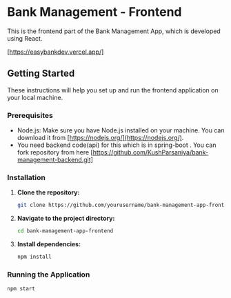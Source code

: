 # Bank Management  - Frontend

This is the frontend part of the Bank Management App, which is developed using React.

[https://easybankdev.vercel.app/]

## Getting Started

These instructions will help you set up and run the frontend application on your local machine.

### Prerequisites

- Node.js: Make sure you have Node.js installed on your machine. You can download it from [https://nodejs.org/](https://nodejs.org/).
- You need backend code(api) for this which is in spring-boot . You can fork repository from here [https://github.com/KushParsaniya/bank-management-backend.git]

### Installation

1. **Clone the repository:**

   ```bash
   git clone https://github.com/yourusername/bank-management-app-frontend.git
   ```

2. **Navigate to the project directory:**

   ```bash
   cd bank-management-app-frontend
   ```
3. **Install dependencies:**
   ```bash
   npm install
   ```

### Running the Application
   ```bash
   npm start
   ```


